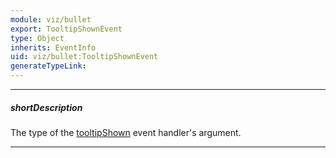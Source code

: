```yaml
---
module: viz/bullet
export: TooltipShownEvent
type: Object
inherits: EventInfo
uid: viz/bullet:TooltipShownEvent
generateTypeLink: 
---
```

---
##### shortDescription
The type of the [tooltipShown]({basewidgetpath}/Events/#tooltipShown) event handler's argument.

---
<!-- Description goes here -->